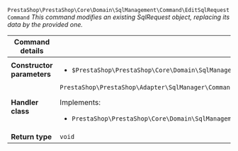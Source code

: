 `PrestaShop\PrestaShop\Core\Domain\SqlManagement\Command\EditSqlRequestCommand`
_This command modifies an existing SqlRequest object, replacing its data by the provided one._

| Command details            |    |
| -------------------------- | -- |
| **Constructor parameters** | <ul> <li>`$PrestaShop\PrestaShop\Core\Domain\SqlManagement\ValueObject\SqlRequestId $sqlRequestId`</li> </ul> |
| **Handler class**          | `PrestaShop\PrestaShop\Adapter\SqlManager\CommandHandler\EditSqlRequestHandler`  <p> Implements: </p> <ul>  <li>`PrestaShop\PrestaShop\Core\Domain\SqlManagement\CommandHandler\EditSqlRequestHandlerInterface`</li>  |
| **Return type** |  `void`  |
